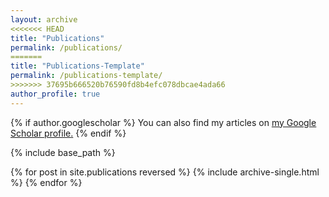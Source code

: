 ```yaml
---
layout: archive
<<<<<<< HEAD
title: "Publications"
permalink: /publications/
=======
title: "Publications-Template"
permalink: /publications-template/
>>>>>>> 37695b666520b76590fd8b4efc078dbcae4ada66
author_profile: true
---
```


{% if author.googlescholar %}
  You can also find my articles on <u><a href="{{author.googlescholar}}">my Google Scholar profile</a>.</u>
{% endif %}

{% include base_path %}

{% for post in site.publications reversed %}
  {% include archive-single.html %}
{% endfor %}
